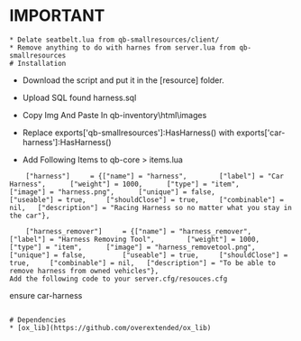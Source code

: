 # IMPORTANT
```
* Delate seatbelt.lua from qb-smallresources/client/
* Remove anything to do with harnes from server.lua from qb-smallresources 
# Installation
```
* Download the script and put it in the [resource] folder.

* Upload SQL found harness.sql

* Copy Img And Paste In qb-inventory\html\images

* Replace exports['qb-smallresources']:HasHarness() with exports['car-harness']:HasHarness()

* Add Following Items to qb-core > items.lua

```
    ["harness"] 	= {["name"] = "harness",        ["label"] = "Car Harness",	 	["weight"] = 1000, 		["type"] = "item", 		["image"] = "harness.png", 		["unique"] = false, 		["useable"] = true, 	["shouldClose"] = true,   	["combinable"] = nil,   ["description"] = "Racing Harness so no matter what you stay in the car"},
     
    ["harness_remover"] 	= {["name"] = "harness_remover",        ["label"] = "Harness Removing Tool",	 	["weight"] = 1000, 		["type"] = "item", 		["image"] = "harness_removetool.png", 		["unique"] = false, 		["useable"] = true, 	["shouldClose"] = true,   	["combinable"] = nil,   ["description"] = "To be able to remove harness from owned vehicles"},
Add the following code to your server.cfg/resouces.cfg
```
ensure car-harness
```

# Dependencies
* [ox_lib](https://github.com/overextended/ox_lib)





